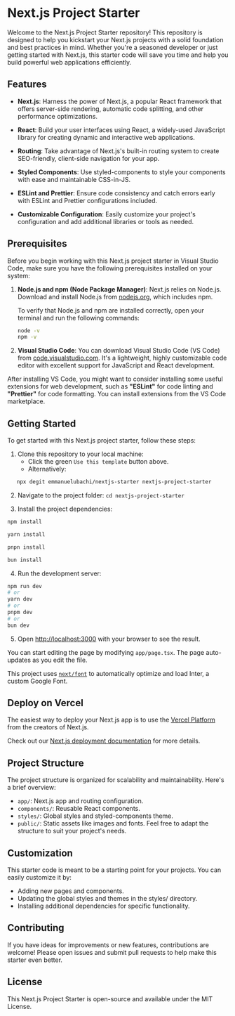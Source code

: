 # Next.js Project Starter

Welcome to the Next.js Project Starter repository! This repository is designed to help you kickstart your Next.js projects with a solid foundation and best practices in mind. Whether you're a seasoned developer or just getting started with Next.js, this starter code will save you time and help you build powerful web applications efficiently.

## Features

- **Next.js**: Harness the power of Next.js, a popular React framework that offers server-side rendering, automatic code splitting, and other performance optimizations.

- **React**: Build your user interfaces using React, a widely-used JavaScript library for creating dynamic and interactive web applications.

- **Routing**: Take advantage of Next.js's built-in routing system to create SEO-friendly, client-side navigation for your app.

- **Styled Components**: Use styled-components to style your components with ease and maintainable CSS-in-JS.

- **ESLint and Prettier**: Ensure code consistency and catch errors early with ESLint and Prettier configurations included.

- **Customizable Configuration**: Easily customize your project's configuration and add additional libraries or tools as needed.

## Prerequisites

Before you begin working with this Next.js project starter in Visual Studio Code, make sure you have the following prerequisites installed on your system:

1. **Node.js and npm (Node Package Manager)**: Next.js relies on Node.js. Download and install Node.js from [nodejs.org](https://nodejs.org/), which includes npm.

   To verify that Node.js and npm are installed correctly, open your terminal and run the following commands:

   ```bash
   node -v
   npm -v

   ```

2. **Visual Studio Code**: You can download Visual Studio Code (VS Code) from [code.visualstudio.com](code.visualstudio.com). It's a lightweight, highly customizable code editor with excellent support for JavaScript and React development.

After installing VS Code, you might want to consider installing some useful extensions for web development, such as **"ESLint"** for code linting and **"Prettier"** for code formatting. You can install extensions from the VS Code marketplace.

## Getting Started

To get started with this Next.js project starter, follow these steps:

1. Clone this repository to your local machine:
   - Click the green `Use this template` button above.
   - Alternatively:

```bash
   npx degit emmanuelubachi/nextjs-starter nextjs-project-starter
```

2. Navigate to the project folder:
   `cd nextjs-project-starter`

3. Install the project dependencies:

```bash
npm install
```
```bash
yarn install
```
```bash
pnpn install
```
```bash
bun install
```

4. Run the development server:

```bash
npm run dev
# or
yarn dev
# or
pnpm dev
# or
bun dev
```

5. Open [http://localhost:3000](http://localhost:3000) with your browser to see the result.

You can start editing the page by modifying `app/page.tsx`. The page auto-updates as you edit the file.

This project uses [`next/font`](https://nextjs.org/docs/basic-features/font-optimization) to automatically optimize and load Inter, a custom Google Font.

## Deploy on Vercel

The easiest way to deploy your Next.js app is to use the [Vercel Platform](https://vercel.com/new?utm_medium=default-template&filter=next.js&utm_source=create-next-app&utm_campaign=create-next-app-readme) from the creators of Next.js.

Check out our [Next.js deployment documentation](https://nextjs.org/docs/deployment) for more details.

## Project Structure

The project structure is organized for scalability and maintainability. Here's a brief overview:

- `app/`: Next.js app and routing configuration.
- `components/`: Reusable React components.
- `styles/`: Global styles and styled-components theme.
- `public/`: Static assets like images and fonts.
  Feel free to adapt the structure to suit your project's needs.

## Customization

This starter code is meant to be a starting point for your projects. You can easily customize it by:

- Adding new pages and components.
- Updating the global styles and themes in the styles/ directory.
- Installing additional dependencies for specific functionality.

## Contributing

If you have ideas for improvements or new features, contributions are welcome! Please open issues and submit pull requests to help make this starter even better.

## License

This Next.js Project Starter is open-source and available under the MIT License.
